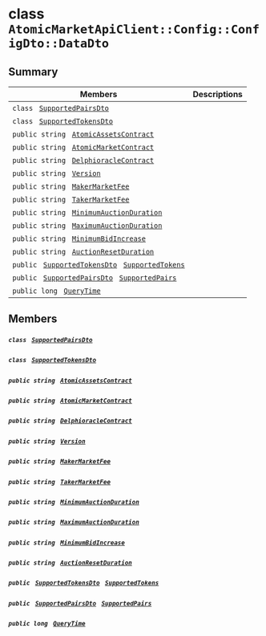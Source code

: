 # class `AtomicMarketApiClient::Config::ConfigDto::DataDto` 

## Summary

 Members                                | Descriptions                                
----------------------------------------|---------------------------------------------
`class ` [`SupportedPairsDto`](.github/workflows/documentation/md/AtomicMarketApiClient--Config--ConfigDto--DataDto--SupportedPairsDto.md#class_atomic_market_api_client_1_1_config_1_1_config_dto_1_1_data_dto_1_1_supported_pairs_dto)        | 
`class ` [`SupportedTokensDto`](.github/workflows/documentation/md/AtomicMarketApiClient--Config--ConfigDto--DataDto--SupportedTokensDto.md#class_atomic_market_api_client_1_1_config_1_1_config_dto_1_1_data_dto_1_1_supported_tokens_dto)        | 
`public string ` [`AtomicAssetsContract`](#class_atomic_market_api_client_1_1_config_1_1_config_dto_1_1_data_dto_1a3e0c1d2851ee7570131d29b9b71b262e) | 
`public string ` [`AtomicMarketContract`](#class_atomic_market_api_client_1_1_config_1_1_config_dto_1_1_data_dto_1aca5e9436bee9841b4b8328398fa9727a) | 
`public string ` [`DelphioracleContract`](#class_atomic_market_api_client_1_1_config_1_1_config_dto_1_1_data_dto_1a142081e81705fd766d92bb874b47c7a8) | 
`public string ` [`Version`](#class_atomic_market_api_client_1_1_config_1_1_config_dto_1_1_data_dto_1a8ca1a1a001dc102637530f1a11a83224) | 
`public string ` [`MakerMarketFee`](#class_atomic_market_api_client_1_1_config_1_1_config_dto_1_1_data_dto_1a80327afbea3fb266052605434091044c) | 
`public string ` [`TakerMarketFee`](#class_atomic_market_api_client_1_1_config_1_1_config_dto_1_1_data_dto_1afeeeaafbbb1e6ccb7ce20c8a75365bc1) | 
`public string ` [`MinimumAuctionDuration`](#class_atomic_market_api_client_1_1_config_1_1_config_dto_1_1_data_dto_1a0cc1f281453b65d9c504d1ab5284f354) | 
`public string ` [`MaximumAuctionDuration`](#class_atomic_market_api_client_1_1_config_1_1_config_dto_1_1_data_dto_1abefaf2e737142d85ce4a6d7205078847) | 
`public string ` [`MinimumBidIncrease`](#class_atomic_market_api_client_1_1_config_1_1_config_dto_1_1_data_dto_1a181ca286196c3e6a28ca0035f1973a63) | 
`public string ` [`AuctionResetDuration`](#class_atomic_market_api_client_1_1_config_1_1_config_dto_1_1_data_dto_1a2d2d054c7aca6e6407d0f771401fedf9) | 
`public ` [`SupportedTokensDto`](.github/workflows/documentation/md/AtomicMarketApiClient--Config--ConfigDto--DataDto--SupportedTokensDto.md#class_atomic_market_api_client_1_1_config_1_1_config_dto_1_1_data_dto_1_1_supported_tokens_dto)` ` [`SupportedTokens`](#class_atomic_market_api_client_1_1_config_1_1_config_dto_1_1_data_dto_1aeb94d5b332ac438ad66b0f5c8033ce4b) | 
`public ` [`SupportedPairsDto`](.github/workflows/documentation/md/AtomicMarketApiClient--Config--ConfigDto--DataDto--SupportedPairsDto.md#class_atomic_market_api_client_1_1_config_1_1_config_dto_1_1_data_dto_1_1_supported_pairs_dto)` ` [`SupportedPairs`](#class_atomic_market_api_client_1_1_config_1_1_config_dto_1_1_data_dto_1a92bb04ac64846a4ab2cb6e9951d6ce29) | 
`public long ` [`QueryTime`](#class_atomic_market_api_client_1_1_config_1_1_config_dto_1_1_data_dto_1a6cc7a06930fbe1e28eb7eed2599015c9) | 

## Members

##### `class ` [`SupportedPairsDto`](.github/workflows/documentation/md/AtomicMarketApiClient--Config--ConfigDto--DataDto--SupportedPairsDto.md#class_atomic_market_api_client_1_1_config_1_1_config_dto_1_1_data_dto_1_1_supported_pairs_dto) 

##### `class ` [`SupportedTokensDto`](.github/workflows/documentation/md/AtomicMarketApiClient--Config--ConfigDto--DataDto--SupportedTokensDto.md#class_atomic_market_api_client_1_1_config_1_1_config_dto_1_1_data_dto_1_1_supported_tokens_dto) 

##### `public string ` [`AtomicAssetsContract`](#class_atomic_market_api_client_1_1_config_1_1_config_dto_1_1_data_dto_1a3e0c1d2851ee7570131d29b9b71b262e) 

##### `public string ` [`AtomicMarketContract`](#class_atomic_market_api_client_1_1_config_1_1_config_dto_1_1_data_dto_1aca5e9436bee9841b4b8328398fa9727a) 

##### `public string ` [`DelphioracleContract`](#class_atomic_market_api_client_1_1_config_1_1_config_dto_1_1_data_dto_1a142081e81705fd766d92bb874b47c7a8) 

##### `public string ` [`Version`](#class_atomic_market_api_client_1_1_config_1_1_config_dto_1_1_data_dto_1a8ca1a1a001dc102637530f1a11a83224) 

##### `public string ` [`MakerMarketFee`](#class_atomic_market_api_client_1_1_config_1_1_config_dto_1_1_data_dto_1a80327afbea3fb266052605434091044c) 

##### `public string ` [`TakerMarketFee`](#class_atomic_market_api_client_1_1_config_1_1_config_dto_1_1_data_dto_1afeeeaafbbb1e6ccb7ce20c8a75365bc1) 

##### `public string ` [`MinimumAuctionDuration`](#class_atomic_market_api_client_1_1_config_1_1_config_dto_1_1_data_dto_1a0cc1f281453b65d9c504d1ab5284f354) 

##### `public string ` [`MaximumAuctionDuration`](#class_atomic_market_api_client_1_1_config_1_1_config_dto_1_1_data_dto_1abefaf2e737142d85ce4a6d7205078847) 

##### `public string ` [`MinimumBidIncrease`](#class_atomic_market_api_client_1_1_config_1_1_config_dto_1_1_data_dto_1a181ca286196c3e6a28ca0035f1973a63) 

##### `public string ` [`AuctionResetDuration`](#class_atomic_market_api_client_1_1_config_1_1_config_dto_1_1_data_dto_1a2d2d054c7aca6e6407d0f771401fedf9) 

##### `public ` [`SupportedTokensDto`](.github/workflows/documentation/md/AtomicMarketApiClient--Config--ConfigDto--DataDto--SupportedTokensDto.md#class_atomic_market_api_client_1_1_config_1_1_config_dto_1_1_data_dto_1_1_supported_tokens_dto)` ` [`SupportedTokens`](#class_atomic_market_api_client_1_1_config_1_1_config_dto_1_1_data_dto_1aeb94d5b332ac438ad66b0f5c8033ce4b) 

##### `public ` [`SupportedPairsDto`](.github/workflows/documentation/md/AtomicMarketApiClient--Config--ConfigDto--DataDto--SupportedPairsDto.md#class_atomic_market_api_client_1_1_config_1_1_config_dto_1_1_data_dto_1_1_supported_pairs_dto)` ` [`SupportedPairs`](#class_atomic_market_api_client_1_1_config_1_1_config_dto_1_1_data_dto_1a92bb04ac64846a4ab2cb6e9951d6ce29) 

##### `public long ` [`QueryTime`](#class_atomic_market_api_client_1_1_config_1_1_config_dto_1_1_data_dto_1a6cc7a06930fbe1e28eb7eed2599015c9) 

